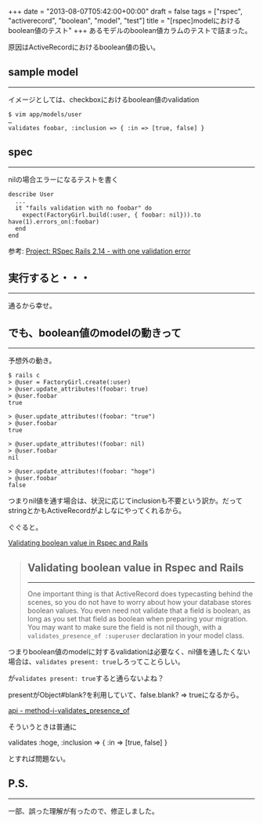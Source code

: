 +++
date = "2013-08-07T05:42:00+00:00"
draft = false
tags = ["rspec", "activerecord", "boolean", "model", "test"]
title = "[rspec]modelにおけるboolean値のテスト"
+++
あるモデルのboolean値カラムのテストで詰まった。

原因はActiveRecordにおけるboolean値の扱い。

## sample model
***

イメージとしては、checkboxにおけるboolean値のvalidation

	$ vim app/models/user
	…
	validates foobar, :inclusion => { :in => [true, false] }

## spec
***

nilの場合エラーになるテストを書く

	describe User
	  ...
	  it "fails validation with no foobar" do
        expect(FactoryGirl.build(:user, { foobar: nil})).to have(1).errors_on(:foobar)
      end
    end


参考: [Project: RSpec Rails 2.14 - with one validation error](https://www.relishapp.com/rspec/rspec-rails/docs/model-specs/errors-on)

## 実行すると・・・
***

通るから幸せ。

## でも、boolean値のmodelの動きって
***

予想外の動き。

	$ rails c
	> @user = FactoryGirl.create(:user)
	> @user.update_attributes!(foobar: true)
	> @user.foobar
	true
	
	> @user.update_attributes!(foobar: "true")
	> @user.foobar
	true

	> @user.update_attributes!(foobar: nil)
	> @user.foobar
	nil

	> @user.update_attributes!(foobar: "hoge")
	> @user.foobar
	false
	

つまりnil値を通す場合は、状況に応じてinclusionも不要という訳か。だってstringとかもActiveRecordがよしなにやってくれるから。

ぐぐると。

[Validating boolean value in Rspec and Rails](http://stackoverflow.com/questions/3648619/validating-boolean-value-in-rspec-and-rails)

> ## Validating boolean value in Rspec and Rails
> ***
> One important thing is that ActiveRecord does typecasting behind the scenes, so you do not have to worry about how your database stores boolean values. You even need not validate that a field is boolean, as long as you set that field as boolean when preparing your migration. You may want to make sure the field is not nil though, with a `validates_presence_of :superuser` declaration in your model class.

つまりboolean値のmodelに対するvalidationは必要なく、nil値を通したくない場合は、`validates present: true`しろってことらしい。

が`validates present: true`すると通らないよね？

presentがObject#blank?を利用していて、false.blank? => trueになるから。

[api - method-i-validates_presence_of](http://api.rubyonrails.org/classes/ActiveModel/Validations/HelperMethods.html#method-i-validates_presence_of)

そういうときは普通に

  validates :hoge, :inclusion => { :in => [true, false] }

とすれば問題ない。


## P.S.
***

一部、誤った理解が有ったので、修正しました。
